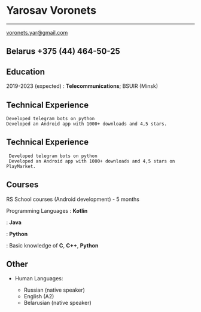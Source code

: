 Yarosav Voronets
============

------------------- 
voronets.yar@gmail.com

Belarus +375 (44) 464-50-25
-------------------

Education
---------

2019-2023 (expected)
:   **Telecommunications**; BSUIR (Minsk)

   
Technical Experience
--------------------
    Developed telegram bots on python
    Developed an Android app with 1000+ downloads and 4,5 stars.

Technical Experience
--------------------
     Developed telegram bots on python
     Developed an Android app with 1000+ downloads and 4,5 stars on PlayMarket.

Courses
---------------
RS School courses (Android development) - 5 months

Programming Languages
:   **Kotlin**  

:   **Java** 

:   **Python**

:   Basic knowledge of **C**, **C++**, **Python**

[ref]: https://github.com/DubstCat

Other
----------------------------------------
* Human Languages:

     * Russian (native speaker)
     * English (A2)
     * Belarusian (native speaker)
